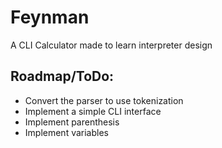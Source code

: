 # Feynman
A CLI Calculator made to learn interpreter design
## Roadmap/ToDo:
- Convert the parser to use tokenization
- Implement a simple CLI interface
- Implement parenthesis
- Implement variables

